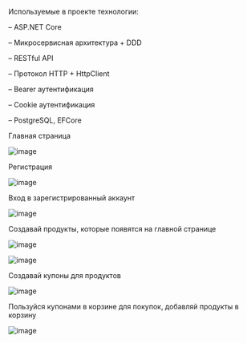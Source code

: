 Используемые в проекте технологии:

– ASP.NET Core

– Микросервисная архитектура + DDD

– RESTful API

– Протокол HTTP + HttpClient

– Bearer аутентификация

– Cookie аутентификация

– PostgreSQL, EFCore

Главная страница

![image](https://github.com/zeroone02/DotnetWorld/assets/113613557/515b44b2-3933-490a-bcef-a01ec61bc22a)


Регистрация 

![image](https://github.com/zeroone02/DotnetWorld/assets/113613557/86b73e33-7202-4ead-a951-730e9455c958)

Вход в зарегистрированный аккаунт

![image](https://github.com/zeroone02/DotnetWorld/assets/113613557/626752e4-df2a-4613-ae51-68ade75d7243)

Создавай продукты, которые появятся на главной странице

![image](https://github.com/zeroone02/DotnetWorld/assets/113613557/5e70c7d4-ff25-4c89-8a01-da477939382a)

![image](https://github.com/zeroone02/DotnetWorld/assets/113613557/c4bb89ed-5709-4133-a301-6e3849ff02f7)

Создавай купоны для продуктов 

![image](https://github.com/zeroone02/DotnetWorld/assets/113613557/8adfdebf-5e69-4e10-8e13-60fa340581aa)

Пользуйся купонами в корзине для покупок, добавляй продукты в корзину

![image](https://github.com/zeroone02/DotnetWorld/assets/113613557/a99ebc17-e329-4b5c-85e2-2ed9bfa5110b)



